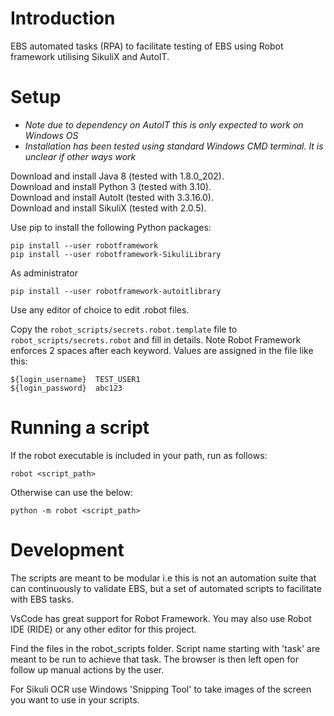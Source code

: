 Introduction
====

EBS automated tasks (RPA) to facilitate testing of EBS using Robot framework utilising SikuliX and AutoIT.

Setup
====
- *Note due to dependency on AutoIT this is only expected to work on Windows OS*
- *Installation has been tested using standard Windows CMD terminal. It is unclear if other ways work*

Download and install Java 8 (tested with 1.8.0_202).    
Download and install Python 3 (tested with 3.10).    
Download and install AutoIt (tested with 3.3.16.0).   
Download and install SikuliX (tested with 2.0.5).   

Use pip to install the following Python packages:

```
pip install --user robotframework
pip install --user robotframework-SikuliLibrary
```

As administrator
  
```
pip install --user robotframework-autoitlibrary
```

Use any editor of choice to edit .robot files.

Copy the `robot_scripts/secrets.robot.template` file to `robot_scripts/secrets.robot` and fill in details. Note Robot Framework enforces 2 spaces after each keyword. Values are assigned in the file like this:

```
${login_username}  TEST_USER1
${login_password}  abc123
```

Running a script
====
If the robot executable is included in your path, run as follows:

```
robot <script_path>
```
Otherwise can use the below:

```
python -m robot <script_path>
```


Development
=====

The scripts are meant to be modular i.e this is not an automation suite that can continuously to validate EBS, but a set of automated scripts to facilitate with EBS tasks.

VsCode has great support for Robot Framework. You may also use Robot IDE (RIDE) or any other editor for this project.

Find the files in the robot_scripts folder. Script name starting with 'task' are meant to be run to achieve that task. The browser is then left open for follow up manual actions by the user.

For Sikuli OCR use Windows 'Snipping Tool' to take images of the screen you want to use in your scripts.
